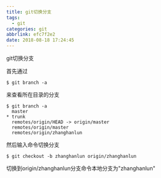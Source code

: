 ```yaml
---
title: git切换分支
tags:
  - git
categories: git
abbrlink: efc7f2e2
date: 2018-08-18 17:24:45
---
```


git切换分支
<!-- more -->
首先通过
```shell
$ git branch -a
```
来查看所在目录的分支
```shell
$ git branch -a
  master
* trunk
  remotes/origin/HEAD -> origin/master
  remotes/origin/master
  remotes/origin/zhanghanlun
```
然后输入命令切换分支
```shell
$ git checkout -b zhanghanlun origin/zhanghanlun
```
切换到origin/zhanghanlun分支命令本地分支为"zhanghanlun"